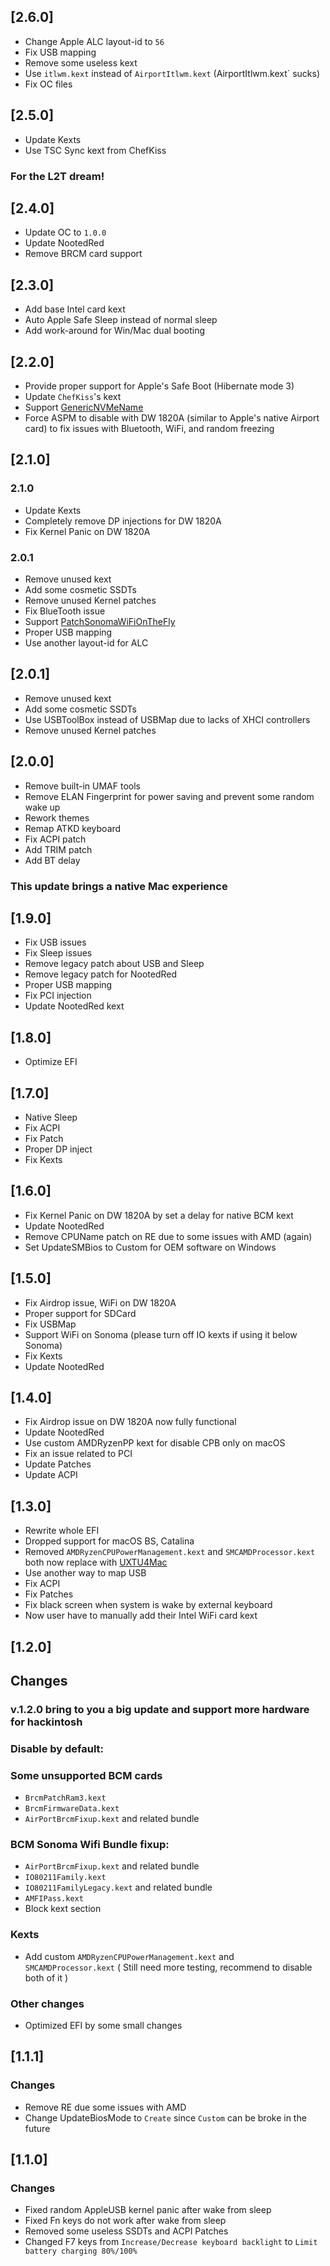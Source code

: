 ## [2.6.0]

- Change Apple ALC layout-id to `56`
- Fix USB mapping
- Remove some useless kext
- Use `itlwm.kext` instead of `AirportItlwm.kext` (AirportItlwm.kext` sucks)
- Fix OC files
## [2.5.0]

- Update Kexts
- Use TSC Sync kext from ChefKiss
### For the L2T dream!
## [2.4.0]

- Update OC to `1.0.0`
- Update NootedRed
- Remove BRCM card support
## [2.3.0]

- Add base Intel card kext
- Auto Apple Safe Sleep instead of normal sleep
- Add work-around for Win/Mac dual booting
## [2.2.0]

- Provide proper support for Apple's Safe Boot (Hibernate mode 3)
- Update `ChefKiss`'s kext
- Support [GenericNVMeName](https://github.com/AppleOSX/GenericNVMeName)
- Force ASPM to disable with DW 1820A (similar to Apple's native Airport card) to fix issues with Bluetooth, WiFi, and random freezing
## [2.1.0]

### 2.1.0
- Update Kexts
- Completely remove DP injections for DW 1820A
- Fix Kernel Panic on DW 1820A
### 2.0.1
- Remove unused kext
- Add some cosmetic SSDTs
- Remove unused Kernel patches
- Fix BlueTooth issue
- Support [PatchSonomaWiFiOnTheFly](https://github.com/AppleOSX/PatchSonomaWiFiOnTheFly)
- Proper USB mapping
- Use another layout-id for ALC
## [2.0.1]

- Remove unused kext
- Add some cosmetic SSDTs
- Use USBToolBox instead of USBMap due to lacks of XHCI controllers
- Remove unused Kernel patches
## [2.0.0]

- Remove built-in UMAF tools
- Remove ELAN Fingerprint for power saving and prevent some random wake up
- Rework themes
- Remap ATKD keyboard
- Fix ACPI patch
- Add TRIM patch
- Add BT delay
### This update brings a native Mac experience 
## [1.9.0]

- Fix USB issues
- Fix Sleep issues
- Remove legacy patch about USB and Sleep
- Remove legacy patch for NootedRed
- Proper USB mapping
- Fix PCI injection 
- Update NootedRed kext
## [1.8.0]

- Optimize EFI
## [1.7.0]

- Native Sleep
- Fix ACPI
- Fix Patch
- Proper DP inject
- Fix Kexts
## [1.6.0]

- Fix Kernel Panic on DW 1820A by set a delay for native BCM kext
- Update NootedRed
- Remove CPUName patch on RE due to some issues with AMD (again)
- Set UpdateSMBios to Custom for OEM software on Windows
## [1.5.0]

- Fix Airdrop issue, WiFi on DW 1820A
- Proper support for SDCard
- Fix USBMap
- Support WiFi on Sonoma (please turn off IO kexts if using it below Sonoma)
- Fix Kexts
- Update NootedRed

## [1.4.0]

- Fix Airdrop issue on DW 1820A now fully functional
- Update NootedRed
- Use custom AMDRyzenPP kext for disable CPB only on macOS
- Fix an issue related to PCI
- Update Patches
- Update ACPI

## [1.3.0]

- Rewrite whole EFI
- Dropped support for macOS BS, Catalina
- Removed `AMDRyzenCPUPowerManagement.kext` and `SMCAMDProcessor.kext` both now replace with [UXTU4Mac](https://github.com/gorouflex/RielUXTU4Mac)
- Use another way to map USB
- Fix ACPI
- Fix Patches
- Fix black screen when system is wake by external keyboard
- Now user have to manually add their Intel WiFi card kext

## [1.2.0]

## Changes
### v.1.2.0 bring to you a big update and support more hardware for hackintosh
### Disable by default:
### Some unsupported BCM cards
- `BrcmPatchRam3.kext`
- `BrcmFirmwareData.kext`
- `AirPortBrcmFixup.kext` and related bundle
### BCM Sonoma Wifi Bundle fixup:
- `AirPortBrcmFixup.kext` and related bundle
- `IO80211Family.kext`
- `IO80211FamilyLegacy.kext` and related bundle
- `AMFIPass.kext`
- Block kext section
### Kexts
- Add custom `AMDRyzenCPUPowerManagement.kext` and `SMCAMDProcessor.kext` ( Still need more testing, recommend to disable both of it )
### Other changes
- Optimized EFI by some small changes


## [1.1.1]

### Changes
- Remove RE due some issues with AMD
- Change UpdateBiosMode to `Create` since `Custom` can be broke in the future

## [1.1.0]
### Changes
- Fixed random AppleUSB kernel panic after wake from sleep
- Fixed Fn keys do not work after wake from sleep
- Removed some useless SSDTs and ACPI Patches
- Changed F7 keys from `Increase/Decrease keyboard backlight` to `Limit battery charging 80%/100%`
